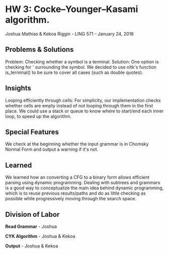 # HW 3: Cocke–Younger–Kasami algorithm.

Joshua Mathias & Kekoa Riggin - LING 571 - January 24, 2018

## Problems & Solutions
Problem: Checking whether a symbol is a terminal.
Solution: One option is checking for ' surrounding the symbol. We decided to use nltk's function is_terminal() to be sure to cover all cases (such as double quotes).

## Insights
Looping efficiently through cells: For simplicity, our implementation checks whether cells are empty instead of not looping through them in the first place. We could use a stack or queue to know where to start/end each inner loop, to speed up the algorithm.

## Special Features
We check at the beginning whether the input grammar is in Chomsky Normal Form and output a warning if it's not.

## Learned
We learned how an converting a CFG to a binary form allows efficient parsing using dynamic programming. Dealing with subtrees and grammars is a good way to conceptualize the main idea behind dynamic programming, which is to reuse previous results/paths and do as little checking as possible while progressively moving through the search space.

## Division of Labor

**Read Grammar** - Joshua

**CYK Algorithm** - Joshua & Kekoa

**Output** - Joshua & Kekoa

<!--END-->
